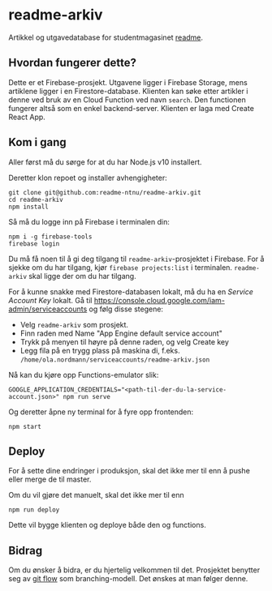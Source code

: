 # readme-arkiv

Artikkel og utgavedatabase for studentmagasinet [readme](https://readme.abakus.no).

## Hvordan fungerer dette?

Dette er et Firebase-prosjekt. Utgavene ligger i Firebase Storage, mens artiklene ligger i en Firestore-database. Klienten kan søke etter artikler i denne ved bruk av en Cloud Function ved navn `search`. Den functionen fungerer altså som en enkel backend-server. Klienten er laga med Create React App.

## Kom i gang

Aller først må du sørge for at du har Node.js v10 installert.

Deretter klon repoet og installer avhengigheter:

```
git clone git@github.com:readme-ntnu/readme-arkiv.git
cd readme-arkiv
npm install
```

Så må du logge inn på Firebase i terminalen din:

```
npm i -g firebase-tools
firebase login
```

Du må få noen til å gi deg tilgang til `readme-arkiv`-prosjektet i Firebase. For å sjekke om du har tilgang, kjør `firebase projects:list` i terminalen. `readme-arkiv` skal ligge der om du har tilgang.

For å kunne snakke med Firestore-databasen lokalt, må du ha en _Service Account Key_ lokalt. Gå til https://console.cloud.google.com/iam-admin/serviceaccounts og følg disse stegene:

- Velg `readme-arkiv` som prosjekt.
- Finn raden med Name "App Engine default service account"
- Trykk på menyen til høyre på denne raden, og velg Create key
- Legg fila på en trygg plass på maskina di, f.eks. `/home/ola.nordmann/serviceaccounts/readme-arkiv.json`

Nå kan du kjøre opp Functions-emulator slik:

```
GOOGLE_APPLICATION_CREDENTIALS="<path-til-der-du-la-service-account.json>" npm run serve
```

Og deretter åpne ny terminal for å fyre opp frontenden:

```
npm start
```

## Deploy

For å sette dine endringer i produksjon, skal det ikke mer til enn å pushe eller merge de til master.

Om du vil gjøre det manuelt, skal det ikke mer til enn

```
npm run deploy
```

Dette vil bygge klienten og deploye både den og functions.

## Bidrag

Om du ønsker å bidra, er du hjertelig velkommen til det. Prosjektet benytter seg av [git flow](https://danielkummer.github.io/git-flow-cheatsheet/index.html) som branching-modell. Det ønskes at man følger denne.
